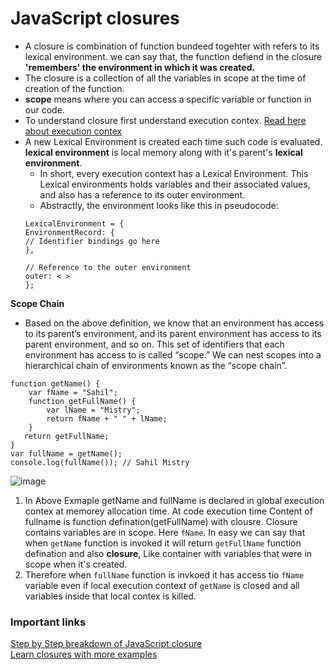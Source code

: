 # JavaScript closures
* A closure is combination of function bundeed togehter with refers to its lexical environment. we can say that, the function defiend in the closure **'remembers' the environment in which it was created.** 
* The closure is a collection of all the variables in scope at the time of creation of the function.
* **scope** means where you can access a specific variable or function in our code.
* To understand closure first understand execution contex. [Read here about execution contex](https://github.com/Sahil-Simform-09/learn-js/blob/developer/js-internal-working/js-execution-contex/README.md)
* A new Lexical Environment is created each time such code is evaluated. **lexical environment** is local memory along with it's  parent's **lexical environment**.
    * In short, every execution context has a Lexical Environment. This Lexical environments holds variables and their associated values, and also has a reference to its outer environment.
    * Abstractly, the environment looks like this in pseudocode:
    ```
    LexicalEnvironment = {
    EnvironmentRecord: {
    // Identifier bindings go here
    },
    
    // Reference to the outer environment
    outer: < >
    };
    ```
**Scope Chain**
* Based on the above definition, we know that an environment has access to its parent’s environment, and its parent environment has access to its parent environment, and so on. This set of identifiers that each environment has access to is called “scope.” We can nest scopes into a hierarchical chain of environments known as the “scope chain”.
```
function getName() {
    var fName = "Sahil";
    function getFullName() {
        var lName = "Mistry";
        return fName + " " + lName;
    }
   return getFullName;
}
var fullName = getName();
console.log(fullName()); // Sahil Mistry
 ```
 ![image](https://user-images.githubusercontent.com/124886751/227216857-f6810154-ce29-4c21-9ab9-c01bc22ef05d.png)
1) In Above Exmaple getName and fullName is declared in global execution contex at memorey allocation time. At code execution time Content of fullname is function defination(getFullName) with clousre. Closure contains variables are in scope. Here ```fName```.
    In easy we can say that when ```getName``` function is invoked it will return ```getFullName``` function defination and also  **closure**, Like container with variables that were in scope when it's created.
2) Therefore when ```fullName``` function is invkoed it has access tio ```fName``` variable even if local execution context of ```getName``` is closed and all variables inside that local contex is killed.
### Important links 
[Step by Step breakdown of JavaScript closure](https://medium.com/dailyjs/i-never-understood-javascript-closures-9663703368e8)      
[Learn closures with more examples](https://www.freecodecamp.org/news/lets-learn-javascript-closures-66feb44f6a44/)
